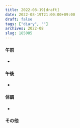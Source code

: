 ```yaml
---
title: 2022-08-19[draft]
date: 2022-08-19T21:00:00+09:00
draft: false
tags: ["diary", ""]
archives: 2022-08
slug: 185085
---
```

#### 午前
- 
#### 午後
- 
#### 体調
- 
#### その他